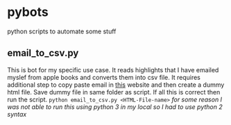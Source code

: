 # pybots
python scripts to automate some stuff

## email_to_csv.py

This is bot for my specific use case. It reads highlights that I have emailed myslef from apple books and converts them into csv file.
It requires additional step to copy paste email in [this](http://www.unit-conversion.info/texttools/text-to-html/) website and then create a dummy html file. 
Save dummy file in same folder as script.
If all this is correct then run the script.
`python email_to_csv.py <HTML-File-name>`
*for some reason I was not able to run this using python 3 in my local so I had to use python 2 syntax*

